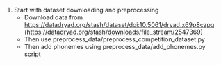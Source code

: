 1. Start with dataset downloading and preprocessing
    - Download data from https://datadryad.org/stash/dataset/doi:10.5061/dryad.x69p8czpq (https://datadryad.org/stash/downloads/file_stream/2547369)
    - Then use preprocess_data/preprocess_competition_dataset.py
    - Then add phonemes using preprocess_data/add_phonemes.py script
